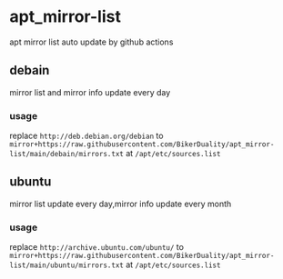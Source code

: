 # apt_mirror-list
apt mirror list auto update by github actions
## debain
mirror list and mirror info update every day
### usage
replace
`http://deb.debian.org/debian`
to
`mirror+https://raw.githubusercontent.com/BikerDuality/apt_mirror-list/main/debain/mirrors.txt`
at `/apt/etc/sources.list`
## ubuntu
mirror list update every day,mirror info update every month
### usage
replace
`http://archive.ubuntu.com/ubuntu/`
to
`mirror+https://raw.githubusercontent.com/BikerDuality/apt_mirror-list/main/ubuntu/mirrors.txt`
at `/apt/etc/sources.list`
